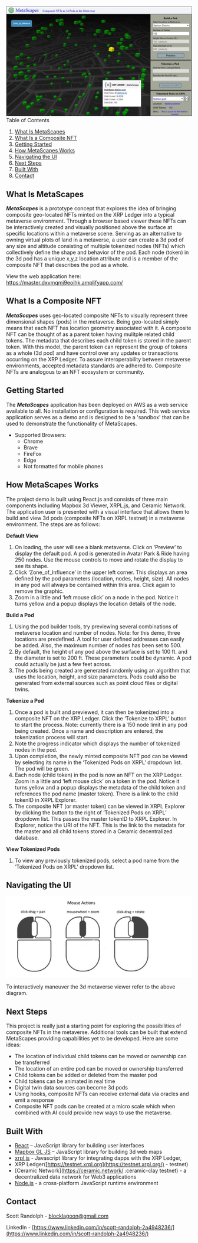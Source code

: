 ![image info](./img/metascapes.jpg)
Table of Contents
1.  [What Is MetaScapes](#what-is-metascapes)
2.  [What Is a Composite NFT](#what-is-a-composite-nft)
3.  [Getting Started](#getting-started)
4.  [How MetaScapes Works](#how-metascapes-works)
5.  [Navigating the UI](#navigating-the-ui)
6.  [Next Steps](#next-steps)
7.  [Built With](#built-with)
8.  [Contact](#contact)

What Is MetaScapes
-----------------
_**MetaScapes**_ is a prototype concept that explores the idea of bringing composite geo-located NFTs minted on the XRP Ledger into a typical metaverse environment.  Through a browser based viewer these NFTs can be interactively created and visually positioned above the surface at specific locations within a metaverse scene.  Serving as an alternative to owning virtual plots of land in a metaverse, a user can create a 3d pod of any size and altitude consisting of multiple tokenized nodes (NFTs) which collectively define the shape and behavior of the pod.  Each node (token) in the 3d pod has a unique x,y,z location attribute and is a member of the composite NFT that describes the pod as a whole.

View the web application here: https://master.dxvmqmj9eoihk.amplifyapp.com/

What Is a Composite NFT
-------------------------
_**MetaScapes**_ uses geo-located composite NFTs to visually represent three dimensional shapes (pods) in the metaverse. Being geo-located simply means that each NFT has location geometry associated with it.  A composite NFT can be thought of as a parent token having mulitple related child tokens.  The metadata that describes each child token is stored in the parent token.  With this model, the parent token can represent the group of tokens as a whole (3d pod) and have control over any updates or transactions occurring on the XRP Ledger.  To assure interoperability between metaverse environments, accepted metadata standards are adhered to.  Composite NFTs are analogous to an NFT ecosystem or community.

Getting Started
---------------
The _**MetaScapes**_ application has been deployed on AWS as a web service available to all. No installation or configuration is required. This web service application serves as a demo and is designed to be a 'sandbox' that can be used to demonstrate the functionality of MetaScapes.

*   Supported Browsers:
    *   Chrome
    *   Brave
    *   FireFox
    *   Edge
    *   Not formatted for mobile phones


How MetaScapes Works
--------------------
The project demo is built using React.js and consists of three main components including Mapbox 3d Viewer, XRPL.js, and Ceramic Network.  The application user is presented with a visual interface that allows them to build and view 3d pods (composite NFTs on XRPL testnet) in a metaverse environment.  The steps are as follows:

**Default View**
   1.	On loading, the user will see a blank metaverse.  Click on ‘Preview’ to display the default pod.  A pod is generated in Avatar Park & Ride having 250 nodes.  Use       the mouse controls to move and rotate the display to see its shape.
   2.	Click ‘Zone_of_Influence’ in the upper left corner.  This displays an area defined by the pod parameters (location, nodes, height, size).  All nodes in any pod         will always be contained within this area.  Click again to remove the graphic.
   3.	Zoom in a little and ‘left mouse click’ on a node in the pod.  Notice it turns yellow and a popup displays the location details of the node.
   
**Build a Pod**
   1.	Using the pod builder tools, try previewing several combinations of metaverse location and number of nodes.  Note: for this demo, three locations are predefined.       A tool for user defined addresses can easily be added.  Also, the maximum number of nodes has been set to 500.
   2.	By default, the height of any pod above the surface is set to 100 ft. and the diameter is set to 200 ft.  These parameters could be dynamic.  A pod could               actually be just a few feet across.
   3.	The pods being created are generated randomly using an algorithm that uses the location, height, and size parameters.  Pods could also be generated from external       sources such as point cloud files or digital twins.
   
**Tokenize a Pod**
   1.	Once a pod is built and previewed, it can then be tokenized into a composite NFT on the XRP Ledger.  Click the ‘Tokenize to XRPL’ button to start the process.          Note: currently there is a 150 node limit in any  pod being created.  Once a name and description are entered, the tokenization process will start.
   2.	Note the progress indicator which displays the number of tokenized nodes in the pod.
   3.	Upon completion, the newly minted composite NFT pod can be viewed by selecting its name in the ‘Tokenized Pods on XRPL’ dropdown list.  The pod will be green.
   4.	Each node (child token) in the pod is now an NFT on the XRP Ledger.  Zoom in a little and ‘left mouse click’ on a token in the pod.  Notice it turns yellow and a       popup displays the metadata of the child token and references the pod name (master token).  There is a link to the child tokenID in XRPL Explorer.
   5.	The composite NFT (or master token) can be viewed in XRPL Explorer by clicking the button to the right of ‘Tokenized Pods on XRPL’ dropdown list.  This passes         the master tokenID to XRPL Explorer.  In Explorer, notice the URI of the NFT.  This is the link to the metadata for the master and all child tokens stored in a         Ceramic decentralized database.

**View Tokenized Pods**
   1.	To view any previously tokenized pods, select a pod name from the ‘Tokenized Pods on XRPL’ dropdown list.

Navigating the UI
-----------------
![image info](./img/mouse-wheel.jpg)

To interactively maneuver the 3d metaverse viewer refer to the above diagram.
 
Next Steps
-------
This  project is really just a starting point for exploring the possibilities of composite NFTs in the metaverse.  Additional tools can be built that extend MetaScapes providing capabilities yet to be developed.  Here are some ideas:
   *	The  location of individual child tokens can be moved or ownership can be transferred
   *	The location of an entire pod can be moved or ownership transferred
   *	Child tokens can be added or deleted from the master pod
   *	Child tokens can be animated in real time
   *	Digital twin data sources can become 3d pods
   *	Using hooks, composite NFTs can receive external data via oracles and emit a response
   *	Composite NFT pods can be created at a micro scale which when combined with AI could provide new ways to use the metaverse.


Built With
----------
*   [React](https://reactjs.org/) – JavaScript library for building user interfaces
*   [Mapbox GL JS](https://mapbox.com/) – JavaScript library for building 3d web maps
*   [xrpl.js](https://xrpl.org/) - Javascript library for integrating dapps with the XRP Ledger,
*   XRP Ledger([https://testnet.xrpl.org](https://testnet.xrpl.org/) - testnet)
*   [Ceramic Network](https://ceramic.network/ :ceramic-clay testnet) - a decentralized data network for Web3 applications
*   [Node.js](https://nodejs.org/en/) - a cross-platform JavaScript runtime environment

Contact
-------
Scott Randolph - [blocklagoon@gmail.com](mailto:blocklagoon@gmail.com)

LinkedIn - [https://www.linkedin.com/in/scott-randolph-2a4948236/](https://www.linkedin.com/in/scott-randolph-2a4948236/)
